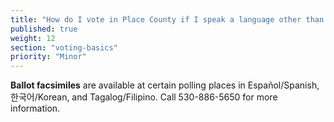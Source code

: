 ```yaml
---
title: "How do I vote in Place County if I speak a language other than English?"
published: true
weight: 12
section: "voting-basics"
priority: "Minor"
---
```


**Ballot facsimiles** are available at certain polling places in Español/Spanish, 한국어/Korean, and Tagalog/Filipino. Call 530-886-5650 for more information.